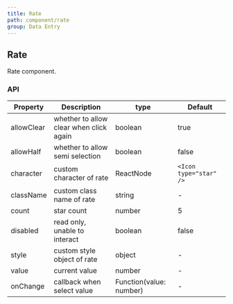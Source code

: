 ```yaml
---
title: Rate
path: component/rate
group: Data Entry
---
```



## Rate
Rate component.

### API

| Property | Description | type | Default |
| -------- | ----------- | ---- | ------- |
| allowClear | whether to allow clear when click again | boolean | true |
| allowHalf | whether to allow semi selection | boolean | false |
| character | custom character of rate | ReactNode | `<Icon type="star" />` |
| className | custom class name of rate | string | - |
| count | star count | number | 5 |
| disabled | read only, unable to interact | boolean | false |
| style | custom style object of rate | object | - |
| value | current value | number | - |
| onChange | callback when select value | Function(value: number) | - |
